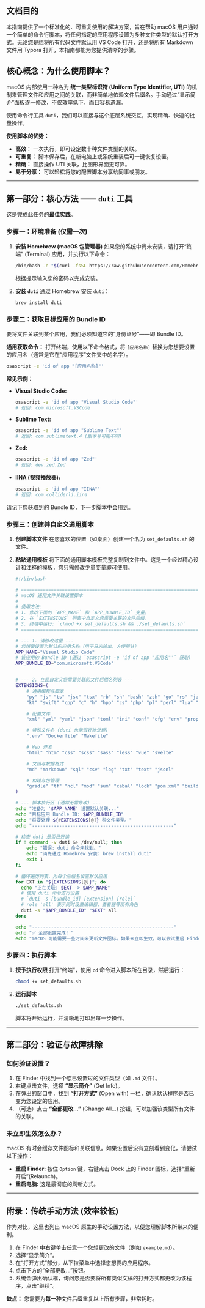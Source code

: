 ## **文档目的**

本指南提供了一个标准化的、可重复使用的解决方案，旨在帮助 macOS 用户通过一个简单的命令行脚本，将任何指定的应用程序设置为多种文件类型的默认打开方式。无论您是想将所有代码文件默认用 VS Code 打开，还是将所有 Markdown 文件用 Typora 打开，本指南都能为您提供清晰的步骤。

## **核心概念：为什么使用脚本？**

macOS 内部使用一种名为 **统一类型标识符 (Uniform Type Identifier, UTI)** 的机制来管理文件和应用之间的关联，而非简单地依赖文件后缀名。手动通过“显示简介”面板逐一修改，不仅效率低下，而且容易遗漏。

使用命令行工具 `duti`，我们可以直接与这个底层系统交互，实现精确、快速的批量操作。

**使用脚本的优势：**
*   **高效：** 一次执行，即可设定数十种文件类型的关联。
*   **可重复：** 脚本保存后，在新电脑上或系统重装后可一键恢复设置。
*   **精确：** 直接操作 UTI 关联，比图形界面更可靠。
*   **易于分享：** 可以轻松将您的配置脚本分享给同事或朋友。

---

## **第一部分：核心方法 —— `duti` 工具**

这是完成此任务的**最佳实践**。

### **步骤一：环境准备 (仅需一次)**

1.  **安装 Homebrew (macOS 包管理器)**
    如果您的系统中尚未安装，请打开“终端” (Terminal) 应用，并执行以下命令：
    ```bash
    /bin/bash -c "$(curl -fsSL https://raw.githubusercontent.com/Homebrew/install/HEAD/install.sh)"
    ```
    根据提示输入您的密码以完成安装。

2.  **安装 `duti`**
    通过 Homebrew 安装 `duti`：
    ```bash
    brew install duti
    ```

### **步骤二：获取目标应用的 Bundle ID**

要将文件关联到某个应用，我们必须知道它的“身份证号”——即 Bundle ID。

**通用获取命令：**
打开终端，使用以下命令格式，将 `[应用名称]` 替换为您想要设置的应用名（通常是它在“应用程序”文件夹中的名字）。

```bash
osascript -e 'id of app "[应用名称]"'
```

**常见示例：**
*   **Visual Studio Code:**
    ```bash
    osascript -e 'id of app "Visual Studio Code"'
    # 返回: com.microsoft.VSCode
    ```
*   **Sublime Text:**
    ```bash
    osascript -e 'id of app "Sublime Text"'
    # 返回: com.sublimetext.4 (版本号可能不同)
    ```
*   **Zed:**
    ```bash
    osascript -e 'id of app "Zed"'
    # 返回: dev.zed.Zed
    ```
*   **IINA (视频播放器):**
    ```bash
    osascript -e 'id of app "IINA"'
    # 返回: com.colliderli.iina
    ```

请记下您获取到的 Bundle ID，下一步脚本中会用到。

### **步骤三：创建并自定义通用脚本**

1.  **创建脚本文件**
    在您喜欢的位置（如桌面）创建一个名为 `set_defaults.sh` 的文件。

2.  **粘贴通用模板**
    将下面的通用脚本模板完整复制到文件中。这是一个经过精心设计和注释的模板，您只需修改少量变量即可使用。

    ```bash
    #!/bin/bash
    
    # ==============================================================================
    # macOS 通用文件关联设置脚本
    #
    # 使用方法:
    # 1. 修改下面的 `APP_NAME` 和 `APP_BUNDLE_ID` 变量。
    # 2. 在 `EXTENSIONS` 列表中自定义您需要关联的文件后缀。
    # 3. 终端中运行: `chmod +x set_defaults.sh && ./set_defaults.sh`
    # ==============================================================================
    
    # --- 1. 请修改这里 ---
    # 您想要设置为默认的应用名称（用于日志输出，方便辨认）
    APP_NAME="Visual Studio Code"
    # 该应用的 Bundle ID (通过 `osascript -e 'id of app "应用名"'` 获取)
    APP_BUNDLE_ID="com.microsoft.VSCode"
    
    
    # --- 2. 在此自定义您需要关联的文件后缀名列表 ---
    EXTENSIONS=(
        # 通用编程与脚本
        "py" "js" "ts" "jsx" "tsx" "rb" "sh" "bash" "zsh" "go" "rs" "java"
        "kt" "swift" "cpp" "c" "h" "hpp" "cs" "php" "pl" "perl" "lua" "r" "dart"
    
        # 配置文件
        "xml" "yml" "yaml" "json" "toml" "ini" "conf" "cfg" "env" "properties"
    
        # 特殊文件名 (duti 也能很好地处理)
        ".env" "Dockerfile" "Makefile"
    
        # Web 开发
        "html" "htm" "css" "scss" "sass" "less" "vue" "svelte"
    
        # 文档与数据格式
        "md" "markdown" "sql" "csv" "log" "txt" "text" "jsonl"
    
        # 构建与包管理
        "gradle" "tf" "hcl" "mod" "sum" "cabal" "lock" "pom.xml" "build.sbt"
    )
    
    # --- 脚本执行区 (通常无需修改) ---
    echo "准备为 '$APP_NAME' 设置默认关联..."
    echo "目标应用 Bundle ID: $APP_BUNDLE_ID"
    echo "将要处理 ${#EXTENSIONS[@]} 种文件类型。"
    echo "----------------------------------------------------"
    
    # 检查 duti 是否已安装
    if ! command -v duti &> /dev/null; then
        echo "错误: duti 命令未找到。"
        echo "请先通过 Homebrew 安装: brew install duti"
        exit 1
    fi
    
    # 循环遍历列表，为每个后缀名设置默认应用
    for EXT in "${EXTENSIONS[@]}"; do
      echo "正在关联: $EXT -> $APP_NAME"
      # 使用 duti 命令进行设置
      # `duti -s [bundle_id] [extension] [role]`
      # role 'all' 表示同时设置编辑器、查看器等所有角色
      duti -s "$APP_BUNDLE_ID" "$EXT" all
    done
    
    echo "----------------------------------------------------"
    echo "✅ 全部设置完成！"
    echo "macOS 可能需要一些时间来更新文件图标。如果未立即生效，可以尝试重启 Finder。"
    
    ```

### **步骤四：执行脚本**

1.  **授予执行权限**
    打开“终端”，使用 `cd` 命令进入脚本所在目录，然后运行：
    ```bash
    chmod +x set_defaults.sh
    ```

2.  **运行脚本**
    ```bash
    ./set_defaults.sh
    ```
    脚本将开始运行，并清晰地打印出每一步操作。

---

## **第二部分：验证与故障排除**

### **如何验证设置？**

1.  在 Finder 中找到一个您已设置过的文件类型（如 `.md` 文件）。
2.  右键点击文件，选择 **“显示简介”** (Get Info)。
3.  在弹出的窗口中，找到 **“打开方式”** (Open with) 一栏，确认默认程序是否已变为您设定的应用。
4.  （可选）点击 **“全部更改…”** (Change All...) 按钮，可以加强该类型所有文件的关联。

### **未立即生效怎么办？**

macOS 有时会缓存文件图标和关联信息。如果设置后没有立刻看到变化，请尝试以下操作：
*   **重启 Finder:** 按住 `Option` 键，右键点击 Dock 上的 Finder 图标，选择“重新开启”(Relaunch)。
*   **重启电脑:** 这是最彻底的刷新方式。

---

## **附录：传统手动方法 (效率较低)**

作为对比，这里也列出 macOS 原生的手动设置方法，以便您理解脚本所带来的便利。

1.  在 Finder 中右键单击任意一个您想更改的文件（例如 `example.md`）。
2.  选择“显示简介”。
3.  在“打开方式”部分，从下拉菜单中选择您想要的应用程序。
4.  点击下方的“全部更改…”按钮。
5.  系统会弹出确认框，询问您是否要将所有类似文稿的打开方式都更改为该程序，点击“继续”。

**缺点：** 您需要为**每一种**文件后缀重复以上所有步骤，非常耗时。